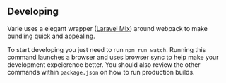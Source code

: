   ## Developing
  Varie uses a elegant wrapper (<a href="https://github.com/JeffreyWay/laravel-mix">Laravel Mix</a>) around webpack to 
  make bundling quick and appealing.
  
  To start developing you just need to run `npm run watch`. Running this command launches a browser and uses browser sync 
  to help make your development expeierence better. You should also review the other commands within `package.json` 
  on how to run production builds. 